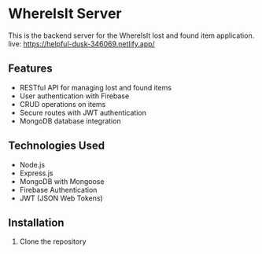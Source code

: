 # WhereIsIt Server

This is the backend server for the WhereIsIt lost and found item application.
live: https://helpful-dusk-346069.netlify.app/

## Features
- RESTful API for managing lost and found items
- User authentication with Firebase
- CRUD operations on items
- Secure routes with JWT authentication
- MongoDB database integration

## Technologies Used
- Node.js
- Express.js
- MongoDB with Mongoose
- Firebase Authentication
- JWT (JSON Web Tokens)

## Installation

1. Clone the repository
